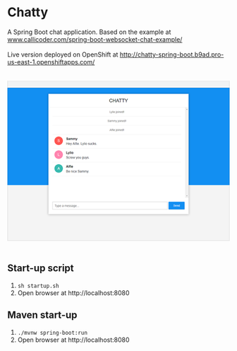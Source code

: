# Chatty
A Spring Boot chat application. Based on the example at www.callicoder.com/spring-boot-websocket-chat-example/
<br>
<br>
Live version deployed on OpenShift at http://chatty-spring-boot.b9ad.pro-us-east-1.openshiftapps.com/
<br>
<br>
<br>
![Chatty](screenshot.png)
<br>
<br>
## Start-up script
1. `sh startup.sh`
2. Open browser at http://localhost:8080

## Maven start-up
1. `./mvnw spring-boot:run`
2. Open browser at http://localhost:8080
